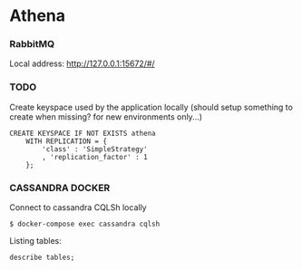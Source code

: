 # Athena


### RabbitMQ

Local address: http://127.0.0.1:15672/#/

### TODO

Create keyspace used by the application locally 
    (should setup something to create when missing? for new environments only...)
```$xslt
CREATE KEYSPACE IF NOT EXISTS athena 
    WITH REPLICATION = { 
        'class' : 'SimpleStrategy'
        , 'replication_factor' : 1 
    };
```

### CASSANDRA DOCKER

Connect to cassandra CQLSh locally
```
$ docker-compose exec cassandra cqlsh
```
Listing tables:
```
describe tables;
```



